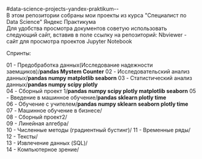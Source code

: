 #data-science-projects-yandex-praktikum--       
В этом репозитории собраны мои проекты из курса "Специалист по Data Science" Яндекс Практикума    
Для удобства просмотра документов советую использовать следующий сайт, вставив в поле ссылку на репозиторий: Nbviewer - сайт для просмотра проектов Jupyter Notebook     

Спринты:      

01 - Предобработка данных(Исследование надежности заемщиков)/__pandas Mystem Counter__
02 - Исследовательский анализ данных/__pandas numpy matplotlib seaborn__
03 - Статистический анализ данных/__pandas numpy scipy plotly__   
04 - Сборный проект 1/__pandas numpy scipy plotly matplotlib seaborn__
05 - Введение в машинное обучение/__pandas sklearn plotly time__   
06 - Обучение с учителем/__pandas numpy sklearn seaborn plotly time__      
07 - Машинное обучение в бизнесе/  
08 - Сборный проект2/  
09 - Линейная алгебра/       
10 - Численные методы (градиентный бустинг)/ 
11 - Временные ряды/       
12 - Тексты/    
13 - Извлечение данных (SQL)/    
14 - Компьютерное зрение/     
